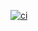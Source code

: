 [![ci](https://github.com/SourceForgery/duc2mqtt/actions/workflows/ci.yml/badge.svg)](https://github.com/SourceForgery/duc2mqtt/actions/workflows/ci.yml)

